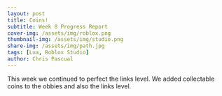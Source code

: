 ```yaml
---
layout: post
title: Coins!
subtitle: Week 8 Progress Report
cover-img: /assets/img/roblox.png
thumbnail-img: /assets/img/studio.png
share-img: /assets/img/path.jpg
tags: [Lua, Roblox Studio]
author: Chris Pascual
---
```


This week we continued to perfect the links level. We added collectable coins to the obbies and also the links level.